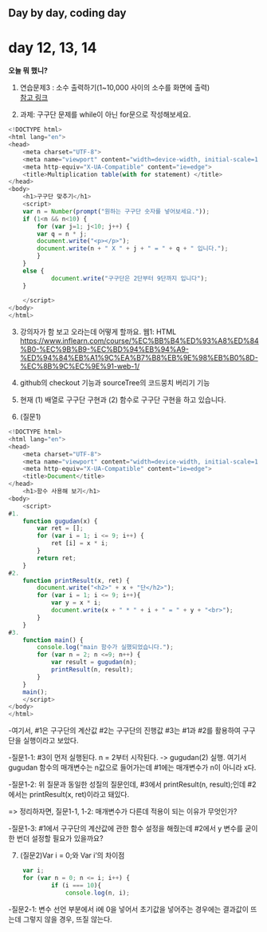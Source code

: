 ## Day by day, coding day
# day 12, 13, 14
**오늘 뭐 했니?**


1. 연습문제3 : 소수 출력하기(1~10,000 사이의 소수를 화면에 출력)
<br>[참고 링크](https://github.com/honux77/js-playground/blob/master/week2/prime2.html)


2. 과제: 구구단 문제를 while이 아닌 for문으로 작성해보세요.
```js
<!DOCTYPE html>
<html lang="en">
<head>
    <meta charset="UTF-8">
    <meta name="viewport" content="width=device-width, initial-scale=1.0">
    <meta http-equiv="X-UA-Compatible" content="ie=edge">
    <title>Multiplication table(with for statement) </title>
</head>
<body>
    <h1>구구단 맞추기</h1>
    <script>
    var n = Number(prompt("원하는 구구단 숫자를 넣어보세요."));
    if (1<n && n<10) {
        for (var j=1; j<10; j++) {
        var q = n * j;
        document.write("<p></p>");
        document.write(n + " X " + j + " = " + q + " 입니다.");
        }
    }       
    else {
            document.write("구구단은 2단부터 9단까지 입니다");
    }
    
    </script>
</body>
</html>
```
        
        
3. 강의자가 함 보고 오라는데 어떻게 할까요.
웹1: HTML 
<https://www.inflearn.com/course/%EC%BB%B4%ED%93%A8%ED%84%B0-%EC%9B%B9-%EC%BD%94%EB%94%A9-%ED%94%84%EB%A1%9C%EA%B7%B8%EB%9E%98%EB%B0%8D-%EC%8B%9C%EC%9E%91-web-1/>
        
        
4. github의 checkout 기능과 sourceTree의 코드뭉치 버리기 기능


5. 현재 (1) 배열로 구구단 구현과 (2) 함수로 구구단 구현을 하고 있습니다.


6. (질문1)
```js
<!DOCTYPE html>
<html lang="en">
<head>
    <meta charset="UTF-8">
    <meta name="viewport" content="width=device-width, initial-scale=1.0">
    <meta http-equiv="X-UA-Compatible" content="ie=edge">
    <title>Document</title>
</head>
    <h1>함수 사용해 보기</h1>
<body>
    <script>
#1.    
    function gugudan(x) {
        var ret = [];
        for (var i = 1; i <= 9; i++) {
            ret [i] = x * i;
        }
        return ret;
    }
#2.
    function printResult(x, ret) {
        document.write("<h2>" + x + "단</h2>");
        for (var i = 1; i <= 9; i++){
            var y = x * i;
            document.write(x + " * " + i + " = " + y + "<br>");
        }
    }
#3. 
    function main() {
        console.log("main 함수가 실했되었습니다.");
        for (var n = 2; n <=9; n++) {
            var result = gugudan(n);
            printResult(n, result);
        }
    }
    main();
    </script>
</body>
</html>
```
-여기서, #1은 구구단의 계산값 #2는 구구단의 진행값 #3는 #1과 #2를 활용하여 구구단을 실행이라고 보았다.

-질문1-1: #3이 먼저 실행된다. n = 2부터 시작된다. -> gugudan(2) 실행. 여기서 gugudan 함수의 매개변수는 n값으로 들어가는데 #1에는 매개변수가 n이 아니라 x다. 

-질문1-2: 위 질문과 동일한 성질의 질문인데, #3에서 printResult(n, result);인데 #2에서는 printResult(x, ret)이라고 돼있다.

=> 정리하자면, 질문1-1, 1-2: 매개변수가 다른데 적용이 되는 이유가 무엇인가?

-질문1-3: #1에서 구구단의 계산값에 관한 함수 설정을 해줬는데 #2에서 y 변수를 굳이 한 번더 설정할 필요가 있을까요?




7. (질문2)Var i = 0;와 Var i’의 차이점
       
```js
    var i;
    for (var n = 0; n <= i; i++) {
            if (i === 10){
                console.log(n, i);
```
-질문2-1: 변수 선언 부분에서 i에 0을 넣어서 초기값을 넣어주는 경우에는 결과값이 뜨는데 그렇지 않을 경우, 뜨질 않는다.
        
